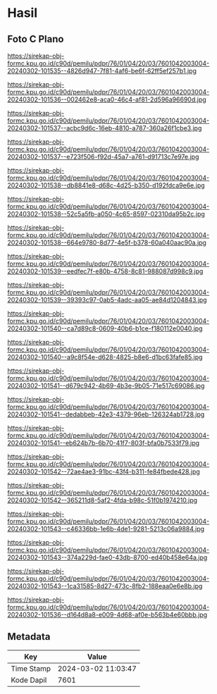 # Hasil

## Foto C Plano

https://sirekap-obj-formc.kpu.go.id/c90d/pemilu/pdpr/76/01/04/20/03/7601042003004-20240302-101535--4826d947-7f81-4af6-be6f-62ff5ef257b1.jpg

https://sirekap-obj-formc.kpu.go.id/c90d/pemilu/pdpr/76/01/04/20/03/7601042003004-20240302-101536--002462e8-aca0-46c4-af81-2d596a96690d.jpg

https://sirekap-obj-formc.kpu.go.id/c90d/pemilu/pdpr/76/01/04/20/03/7601042003004-20240302-101537--acbc9d6c-16eb-4810-a787-360a26f1cbe3.jpg

https://sirekap-obj-formc.kpu.go.id/c90d/pemilu/pdpr/76/01/04/20/03/7601042003004-20240302-101537--e723f506-f92d-45a7-a761-d91713c7e97e.jpg

https://sirekap-obj-formc.kpu.go.id/c90d/pemilu/pdpr/76/01/04/20/03/7601042003004-20240302-101538--db8841e8-d68c-4d25-b350-d192fdca9e6e.jpg

https://sirekap-obj-formc.kpu.go.id/c90d/pemilu/pdpr/76/01/04/20/03/7601042003004-20240302-101538--52c5a5fb-a050-4c65-8597-02310da95b2c.jpg

https://sirekap-obj-formc.kpu.go.id/c90d/pemilu/pdpr/76/01/04/20/03/7601042003004-20240302-101538--664e9780-8d77-4e5f-b378-60a040aac90a.jpg

https://sirekap-obj-formc.kpu.go.id/c90d/pemilu/pdpr/76/01/04/20/03/7601042003004-20240302-101539--eedfec7f-e80b-4758-8c81-988087d998c9.jpg

https://sirekap-obj-formc.kpu.go.id/c90d/pemilu/pdpr/76/01/04/20/03/7601042003004-20240302-101539--39393c97-0ab5-4adc-aa05-ae84d1204843.jpg

https://sirekap-obj-formc.kpu.go.id/c90d/pemilu/pdpr/76/01/04/20/03/7601042003004-20240302-101540--ca7d89c8-0609-40b6-b1ce-f180112e0040.jpg

https://sirekap-obj-formc.kpu.go.id/c90d/pemilu/pdpr/76/01/04/20/03/7601042003004-20240302-101540--a9c8f54e-d628-4825-b8e6-d1bc63fafe85.jpg

https://sirekap-obj-formc.kpu.go.id/c90d/pemilu/pdpr/76/01/04/20/03/7601042003004-20240302-101541--d679c942-4b69-4b3e-9b05-71e517c69086.jpg

https://sirekap-obj-formc.kpu.go.id/c90d/pemilu/pdpr/76/01/04/20/03/7601042003004-20240302-101541--dedabbeb-42e3-4379-96eb-126324ab1728.jpg

https://sirekap-obj-formc.kpu.go.id/c90d/pemilu/pdpr/76/01/04/20/03/7601042003004-20240302-101541--eb624b7b-6b70-41f7-803f-bfa0b7533f79.jpg

https://sirekap-obj-formc.kpu.go.id/c90d/pemilu/pdpr/76/01/04/20/03/7601042003004-20240302-101542--72ae4ae3-91bc-43f4-b311-fe84fbede428.jpg

https://sirekap-obj-formc.kpu.go.id/c90d/pemilu/pdpr/76/01/04/20/03/7601042003004-20240302-101542--365211d8-5af2-4fda-b98c-51f0b1974210.jpg

https://sirekap-obj-formc.kpu.go.id/c90d/pemilu/pdpr/76/01/04/20/03/7601042003004-20240302-101543--c46336bb-1e6b-4de1-9281-5213c06a9884.jpg

https://sirekap-obj-formc.kpu.go.id/c90d/pemilu/pdpr/76/01/04/20/03/7601042003004-20240302-101543--374a229d-fae0-43db-8700-ed40b458e64a.jpg

https://sirekap-obj-formc.kpu.go.id/c90d/pemilu/pdpr/76/01/04/20/03/7601042003004-20240302-101543--1ca31585-8d27-473c-8fb2-188eaa0e6e8b.jpg

https://sirekap-obj-formc.kpu.go.id/c90d/pemilu/pdpr/76/01/04/20/03/7601042003004-20240302-101536--d164d8a8-e009-4d68-af0e-b563b4e60bbb.jpg


## Metadata

| Key        | Value               |
| ---------- | ------------------- |
| Time Stamp | 2024-03-02 11:03:47 |
| Kode Dapil | 7601                |



